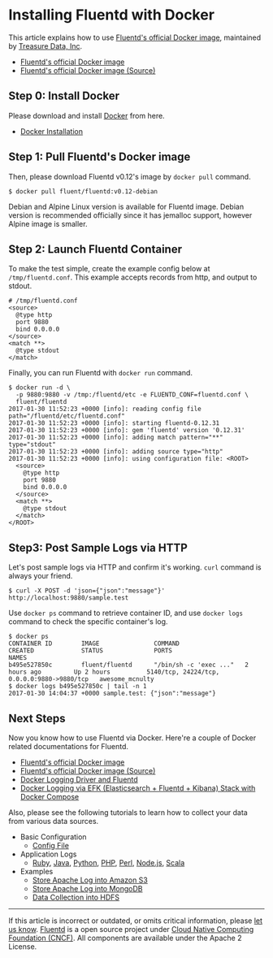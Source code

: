 Installing Fluentd with Docker
==============================

This article explains how to use [Fluentd's official Docker
image](https://hub.docker.com/r/fluent/fluentd/), maintained by
[Treasure Data, Inc](http://www.treasuredata.com/).

-   [Fluentd's official Docker
    image](https://hub.docker.com/r/fluent/fluentd/)
-   [Fluentd's official Docker image
    (Source)](https://github.com/fluent/fluentd-docker-image)


Step 0: Install Docker
----------------------

Please download and install [Docker](https://www.docker.com/) from here.

-   [Docker Installation](https://docs.docker.com/engine/installation/)

Step 1: Pull Fluentd's Docker image
-----------------------------------

Then, please download Fluentd v0.12's image by `docker pull` command.

``` {.CodeRay}
$ docker pull fluent/fluentd:v0.12-debian
```
Debian and Alpine Linux version is available for Fluentd image. Debian
version is recommended officially since it has jemalloc support, however
Alpine image is smaller.

Step 2: Launch Fluentd Container
--------------------------------

To make the test simple, create the example config below at
`/tmp/fluentd.conf`. This example accepts records from http, and output
to stdout.

``` {.CodeRay}
# /tmp/fluentd.conf
<source>
  @type http
  port 9880
  bind 0.0.0.0
</source>
<match **>
  @type stdout
</match>
```

Finally, you can run Fluentd with `docker run` command.

``` {.CodeRay}
$ docker run -d \
  -p 9880:9880 -v /tmp:/fluentd/etc -e FLUENTD_CONF=fluentd.conf \
  fluent/fluentd
2017-01-30 11:52:23 +0000 [info]: reading config file path="/fluentd/etc/fluentd.conf"
2017-01-30 11:52:23 +0000 [info]: starting fluentd-0.12.31
2017-01-30 11:52:23 +0000 [info]: gem 'fluentd' version '0.12.31'
2017-01-30 11:52:23 +0000 [info]: adding match pattern="**" type="stdout"
2017-01-30 11:52:23 +0000 [info]: adding source type="http"
2017-01-30 11:52:23 +0000 [info]: using configuration file: <ROOT>
  <source>
    @type http
    port 9880
    bind 0.0.0.0
  </source>
  <match **>
    @type stdout
  </match>
</ROOT>
```

Step3: Post Sample Logs via HTTP
--------------------------------

Let's post sample logs via HTTP and confirm it's working. `curl` command
is always your friend.

``` {.CodeRay}
$ curl -X POST -d 'json={"json":"message"}' http://localhost:9880/sample.test
```

Use `docker ps` command to retrieve container ID, and use `docker logs`
command to check the specific container's log.

``` {.CodeRay}
$ docker ps
CONTAINER ID        IMAGE               COMMAND                  CREATED             STATUS              PORTS                                         NAMES
b495e527850c        fluent/fluentd      "/bin/sh -c 'exec ..."   2 hours ago         Up 2 hours          5140/tcp, 24224/tcp, 0.0.0.0:9880->9880/tcp   awesome_mcnulty
$ docker logs b495e527850c | tail -n 1
2017-01-30 14:04:37 +0000 sample.test: {"json":"message"}
```

Next Steps
----------

Now you know how to use Fluentd via Docker. Here're a couple of Docker
related documentations for Fluentd.

-   [Fluentd's official Docker
    image](https://hub.docker.com/r/fluent/fluentd/)
-   [Fluentd's official Docker image
    (Source)](https://github.com/fluent/fluentd-docker-image)
-   [Docker Logging Driver and Fluentd](docker-logging)
-   [Docker Logging via EFK (Elasticsearch + Fluentd + Kibana) Stack
    with Docker Compose](docker-logging-efk-compose)

Also, please see the following tutorials to learn how to collect your
data from various data sources.

-   Basic Configuration
    -   [Config File](config-file)
-   Application Logs
    -   [Ruby](ruby), [Java](java), [Python](python), [PHP](php),
        [Perl](perl), [Node.js](nodejs), [Scala](scala)
-   Examples
    -   [Store Apache Log into Amazon S3](apache-to-s3)
    -   [Store Apache Log into MongoDB](apache-to-mongodb)
    -   [Data Collection into HDFS](http-to-hdfs)


------------------------------------------------------------------------


If this article is incorrect or outdated, or omits critical information,
please [let us
know](https://github.com/fluent/fluentd-docs/issues?state=open).
[Fluentd](http://www.fluentd.org/) is a open source project under [Cloud
Native Computing Foundation (CNCF)](https://cncf.io/). All components
are available under the Apache 2 License.
